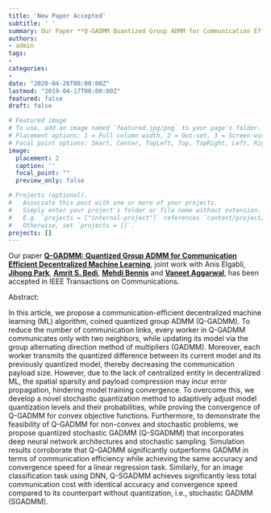 ```yaml
---
title: 'New Paper Accepted'
subtitle: ' '
summary: Our Paper **Q-GADMM Quantized Group ADMM for Communication Efficient Decentralized Machine Learning** has been accepted in IEEE Transactions on Communications.
authors:
- admin
tags:
-
categories:
- 
date: "2020-04-20T00:00:00Z"
lastmod: "2019-04-17T00:00:00Z"
featured: false
draft: false

# Featured image
# To use, add an image named `featured.jpg/png` to your page's folder.
# Placement options: 1 = Full column width, 2 = Out-set, 3 = Screen-width
# Focal point options: Smart, Center, TopLeft, Top, TopRight, Left, Right, BottomLeft, Bottom, BottomRight
image:
  placement: 2
  caption: ''
  focal_point: ""
  preview_only: false

# Projects (optional).
#   Associate this post with one or more of your projects.
#   Simply enter your project's folder or file name without extension.
#   E.g. `projects = ["internal-project"]` references `content/project/deep-learning/index.md`.
#   Otherwise, set `projects = []`.
projects: []
---
```


Our paper [**Q-GADMM: Quantized Group ADMM for Communication Efficient Decentralized Machine Learning**](https://ieeexplore.ieee.org/document/9205203), joint work with Anis Elgabli, [**Jihong Park**](https://sites.google.com/view/jihong-park/),  [**Amrit S. Bedi**](https://sites.google.com/view/amritsinghbedi), [**Mehdi Bennis**](https://sites.google.com/view/dr-mehdi-bennis/) and [**Vaneet Aggarwal**](https://web.ics.purdue.edu/~vaneet/), has been accepted in IEEE Transactions on Communications.

Abstract:

In this article, we propose a communication-efficient decentralized machine learning (ML) algorithm, coined quantized group ADMM (Q-GADMM). To reduce the number of communication links, every worker in Q-GADMM communicates only with two neighbors, while updating its model via the group alternating direction method of multipliers (GADMM). Moreover, each worker transmits the quantized difference between its current model and its previously quantized model, thereby decreasing the communication payload size. However, due to the lack of centralized entity in decentralized ML, the spatial sparsity and payload compression may incur error propagation, hindering model training convergence. To overcome this, we develop a novel stochastic quantization method to adaptively adjust model quantization levels and their probabilities, while proving the convergence of Q-GADMM for convex objective functions. Furthermore, to demonstrate the feasibility of Q-GADMM for non-convex and stochastic problems, we propose quantized stochastic GADMM (Q-SGADMM) that incorporates deep neural network architectures and stochastic sampling. Simulation results corroborate that Q-GADMM significantly outperforms GADMM in terms of communication efficiency while achieving the same accuracy and convergence speed for a linear regression task. Similarly, for an image classification task using DNN, Q-SGADMM achieves significantly less total communication cost with identical accuracy and convergence speed compared to its counterpart without quantization, i.e., stochastic GADMM (SGADMM).





